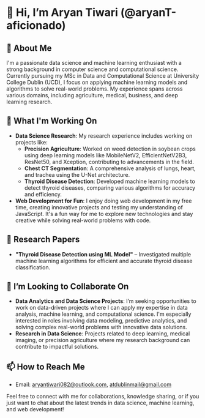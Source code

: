 # 👋 Hi, I’m Aryan Tiwari (@aryanT-aficionado)

## 👀 About Me
I'm a passionate data science and machine learning enthusiast with a strong background in computer science and computational science. Currently pursuing my MSc in Data and Computational Science at University College Dublin (UCD), I focus on applying machine learning models and algorithms to solve real-world problems. My experience spans across various domains, including agriculture, medical, business, and deep learning research.

## 🌱 What I'm Working On
- **Data Science Research**: My research experience includes working on projects like:
  - **Precision Agriculture**: Worked on weed detection in soybean crops using deep learning models like MobileNetV2, EfficientNetV2B3, ResNet50, and Xception, contributing to advancements in the field. 
  - **Chest CT Segmentation**: A comprehensive analysis of lungs, heart, and trachea using the U-Net architecture.
  - **Thyroid Disease Detection**: Developed machine learning models to detect thyroid diseases, comparing various algorithms for accuracy and efficiency.
- **Web Development for Fun**: I enjoy doing web development in my free time, creating innovative projects and testing my understanding of JavaScript. It's a fun way for me to explore new technologies and stay creative while solving real-world problems with code.
  

## 💼 Research Papers
- **"Thyroid Disease Detection using ML Model"** – Investigated multiple machine learning algorithms for efficient and accurate thyroid disease classification.

## 💞️ I’m Looking to Collaborate On
- **Data Analytics and Data Science Projects**: I’m seeking opportunities to work on data-driven projects where I can apply my expertise in data analysis, machine learning, and computational science. I'm especially interested in roles involving data modeling, predictive analytics, and solving complex real-world problems with innovative data solutions.
- **Research in Data Science**: Projects related to deep learning, medical imaging, or precision agriculture where my research background can contribute to impactful solutions.

## 📫 How to Reach Me
- Email: aryantiwari082@outlook.com, atdublinmail@gmail.com

Feel free to connect with me for collaborations, knowledge sharing, or if you just want to chat about the latest trends in data science, machine learning, and web development!
